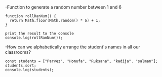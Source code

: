 -Function to generate a random number between 1 and 6
```
function rollRanNum() {
  return Math.floor(Math.random() * 6) + 1;
}

print the result to the console
console.log(rollRanNum());
```
-How can we alphabetically arrange the student's names in all our classrooms?
```
const students = ["Parvez", "Honufa", "Ruksana", "kadija", "salman"];
students.sort;
console.log(students);
```
